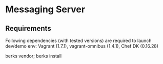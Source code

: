 # Messaging Server 

## Requirements

Following dependencies (with tested versions) are required to launch dev/demo env:
Vagrant (1.7.1), vagrant-omnibus (1.4.1), Chef DK (0.16.28)

berks vendor; berks install